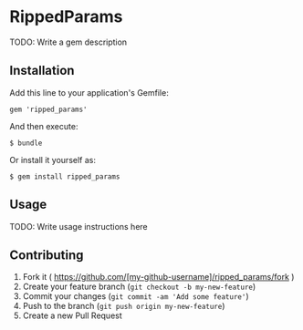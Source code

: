 # RippedParams

TODO: Write a gem description

## Installation

Add this line to your application's Gemfile:

    gem 'ripped_params'

And then execute:

    $ bundle

Or install it yourself as:

    $ gem install ripped_params

## Usage

TODO: Write usage instructions here

## Contributing

1. Fork it ( https://github.com/[my-github-username]/ripped_params/fork )
2. Create your feature branch (`git checkout -b my-new-feature`)
3. Commit your changes (`git commit -am 'Add some feature'`)
4. Push to the branch (`git push origin my-new-feature`)
5. Create a new Pull Request
